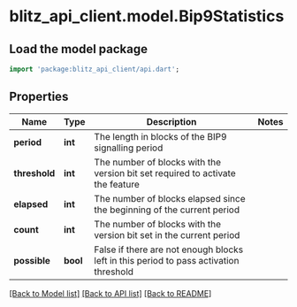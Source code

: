 # blitz_api_client.model.Bip9Statistics

## Load the model package
```dart
import 'package:blitz_api_client/api.dart';
```

## Properties
Name | Type | Description | Notes
------------ | ------------- | ------------- | -------------
**period** | **int** | The length in blocks of the BIP9 signalling period | 
**threshold** | **int** | The number of blocks with the version bit set required to activate the feature | 
**elapsed** | **int** | The number of blocks elapsed since the beginning of the current period | 
**count** | **int** | The number of blocks with the version bit set in the current period | 
**possible** | **bool** | False if there are not enough blocks left in this period to pass activation threshold | 

[[Back to Model list]](../README.md#documentation-for-models) [[Back to API list]](../README.md#documentation-for-api-endpoints) [[Back to README]](../README.md)


